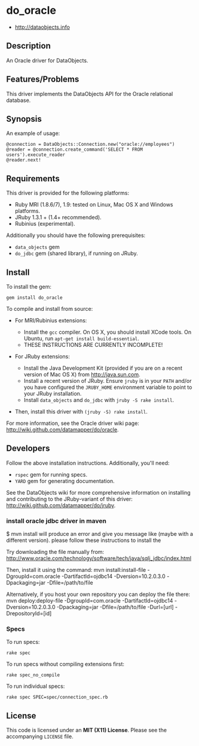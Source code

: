 # do_oracle

* <http://dataobjects.info>

## Description

An Oracle driver for DataObjects.

## Features/Problems

This driver implements the DataObjects API for the Oracle relational database.

## Synopsis

An example of usage:

    @connection = DataObjects::Connection.new("oracle://employees")
    @reader = @connection.create_command('SELECT * FROM users').execute_reader
    @reader.next!

## Requirements

This driver is provided for the following platforms:
 * Ruby MRI (1.8.6/7), 1.9: tested on Linux, Mac OS X and Windows platforms.
 * JRuby 1.3.1 + (1.4+ recommended).
 * Rubinius (experimental).

Additionally you should have the following prerequisites:
 * `data_objects` gem
 * `do_jdbc` gem (shared library), if running on JRuby.

## Install

To install the gem:

    gem install do_oracle

To compile and install from source:

* For MRI/Rubinius extensions:
  * Install the `gcc` compiler. On OS X, you should install XCode tools. On
    Ubuntu, run `apt-get install build-essential`.
  * THESE INSTRUCTIONS ARE CURRENTLY INCOMPLETE!

 * For JRuby extensions:
   * Install the Java Development Kit (provided if you are
     on a recent version of Mac OS X) from <http://java.sun.com>.
   * Install a recent version of JRuby. Ensure `jruby` is in your `PATH` and/or
     you have configured the `JRUBY_HOME` environment variable to point to your
     JRuby installation.
   * Install `data_objects` and `do_jdbc` with `jruby -S rake install`.

 * Then, install this driver with `(jruby -S) rake install`.

For more information, see the Oracle driver wiki page:
<http://wiki.github.com/datamapper/do/oracle>.

## Developers

Follow the above installation instructions. Additionally, you'll need:
  * `rspec` gem for running specs.
  * `YARD` gem for generating documentation.

See the DataObjects wiki for more comprehensive information on installing and
contributing to the JRuby-variant of this driver:
<http://wiki.github.com/datamapper/do/jruby>.

### install oracle jdbc driver in maven

$ mvn install
will produce an error and give you message like (maybe with a different version). please follow these instructions to install the

  Try downloading the file manually from:
      http://www.oracle.com/technology/software/tech/java/sqlj_jdbc/index.html

  Then, install it using the command:
      mvn install:install-file -DgroupId=com.oracle -DartifactId=ojdbc14 -Dversion=10.2.0.3.0 -Dpackaging=jar -Dfile=/path/to/file

  Alternatively, if you host your own repository you can deploy the file there:
      mvn deploy:deploy-file -DgroupId=com.oracle -DartifactId=ojdbc14 -Dversion=10.2.0.3.0 -Dpackaging=jar -Dfile=/path/to/file -Durl=[url] -DrepositoryId=[id]

### Specs

To run specs:

    rake spec

To run specs without compiling extensions first:

    rake spec_no_compile

To run individual specs:

    rake spec SPEC=spec/connection_spec.rb

## License

This code is licensed under an **MIT (X11) License**. Please see the
accompanying `LICENSE` file.
